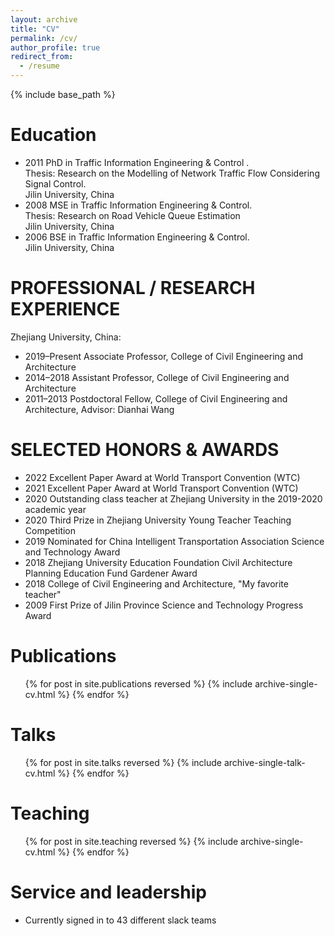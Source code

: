 ```yaml
---
layout: archive
title: "CV"
permalink: /cv/
author_profile: true
redirect_from:
  - /resume
---
```


{% include base_path %}

Education
=======
* 2011	PhD in Traffic Information Engineering & Control .<br>
Thesis: Research on the Modelling of Network Traffic Flow Considering Signal Control.<br>
Jilin University, China
* 2008	MSE in Traffic Information Engineering & Control.<br>
Thesis: Research on Road Vehicle Queue Estimation <br>
Jilin University, China<br>
* 2006	BSE in Traffic Information Engineering & Control.<br>
Jilin University, China<br>

PROFESSIONAL / RESEARCH EXPERIENCE
======
Zhejiang University, China:
* 2019–Present	Associate Professor, College of Civil Engineering and Architecture
* 2014–2018	Assistant Professor, College of Civil Engineering and Architecture
* 2011–2013	Postdoctoral Fellow, College of Civil Engineering and Architecture, Advisor: Dianhai Wang


SELECTED HONORS & AWARDS
======
* 2022	Excellent Paper Award at World Transport Convention (WTC)
* 2021	Excellent Paper Award at World Transport Convention (WTC)
* 2020	Outstanding class teacher at Zhejiang University in the 2019-2020 academic year
* 2020	Third Prize in Zhejiang University Young Teacher Teaching Competition
* 2019	Nominated for China Intelligent Transportation Association Science and Technology Award
* 2018	Zhejiang University Education Foundation Civil Architecture Planning Education Fund Gardener Award
* 2018	College of Civil Engineering and Architecture, "My favorite teacher" 
* 2009	First Prize of Jilin Province Science and Technology Progress Award



Publications
======
  <ul>{% for post in site.publications reversed %}
    {% include archive-single-cv.html %}
  {% endfor %}</ul>
  
Talks
======
  <ul>{% for post in site.talks reversed %}
    {% include archive-single-talk-cv.html  %}
  {% endfor %}</ul>
  
Teaching
======
  <ul>{% for post in site.teaching reversed %}
    {% include archive-single-cv.html %}
  {% endfor %}</ul>
  
Service and leadership
======
* Currently signed in to 43 different slack teams
